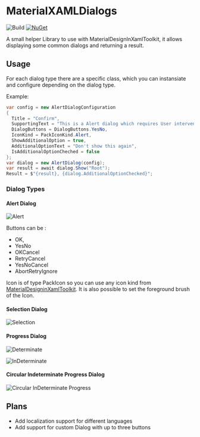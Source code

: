 # MaterialXAMLDialogs
![Build](https://github.com/Proless/MaterialXAMLDialogs/workflows/Build/badge.svg)
[![NuGet](https://img.shields.io/nuget/v/MaterialXAMLDialogs?label=NuGet&style=flat-square)](https://www.nuget.org/packages/MaterialXAMLDialogs/)

A small helper Library to use with MaterialDesignInXamlToolkit, it allows displaying some common dialogs and returning a result.

## Usage

For each dialog type there are a specific class, which you can instansiate and configure depending on the dialog type.

Example:

```c#
var config = new AlertDialogConfiguration
{
  Title = "Confirm",
  SupportingText = "This is a Alert dialog which requires User intervention to proceed",
  DialogButtons = DialogButtons.YesNo,
  IconKind = PackIconKind.Alert,
  ShowAdditionalOption = true,
  AdditionalOptionText = "Don't show this again",
  IsAdditionalOptionCheched = false
};
var dialog = new AlertDialog(config);
var result = await dialog.Show("Root");
Result = $"{result}, {dialog.AdditionalOptionChecked}";
```

### Dialog Types

#### Alert Dialog
![Alert](https://i.imgur.com/gNSVyhs.png)

Buttons can be :
- OK,
- YesNo
- OKCancel
- RetryCancel
- YesNoCancel
- AbortRetryIgnore

Icon is of type PackIcon so you can use any icon kind from [MaterialDesigninXamlToolkit](https://github.com/MaterialDesignInXAML/MaterialDesignInXamlToolkit).
It is also possible to set the foreground brush of the Icon. 

#### Selection Dialog
![Selection](https://i.imgur.com/zQ3g2Tj.png)

#### Progress Dialog
![Determinate](https://i.imgur.com/r4zjWqI.png)

![InDeterminate](https://i.imgur.com/JFR0HP7.png)

#### Circular Indeterminate Progress Dialog

![Circular InDeterminate Progress](https://i.imgur.com/4q2EUwo.png)

## Plans

- Add localization support for different languages
- Add support for custom Dialog with up to three buttons
